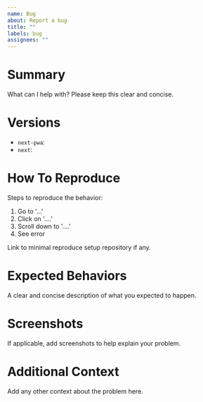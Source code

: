 ```yaml
---
name: Bug
about: Report a bug
title: ""
labels: bug
assignees: ""
---
```


# Summary

What can I help with? Please keep this clear and concise.

# Versions

- `next-pwa`:
- `next`:

# How To Reproduce

Steps to reproduce the behavior:

1. Go to '...'
2. Click on '....'
3. Scroll down to '....'
4. See error

Link to minimal reproduce setup repository if any.

# Expected Behaviors

A clear and concise description of what you expected to happen.

# Screenshots

If applicable, add screenshots to help explain your problem.

# Additional Context

Add any other context about the problem here.

